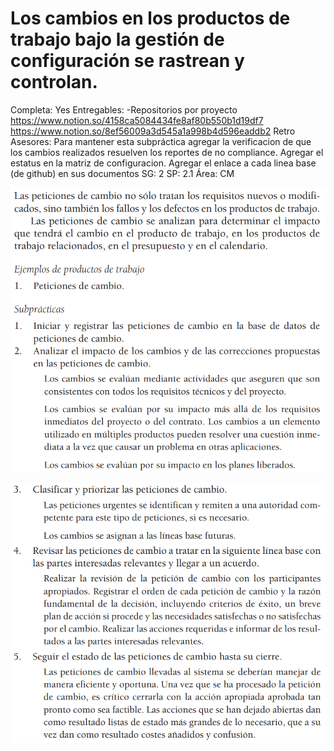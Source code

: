 # Los cambios en los productos de trabajo bajo la gestión de configuración se rastrean y controlan.

Completa: Yes
Entregables: -Repositorios por proyecto
https://www.notion.so/4158ca5084434fe8af80b550b1d19df7 
https://www.notion.so/8ef56009a3d545a1a998b4d596eaddb2 
Retro Asesores: Para mantener esta subpráctica agregar la verificacion de que los cambios realizados resuelven los reportes de no compliance. Agregar el estatus en la matriz de configuracion. Agregar el enlace a cada linea base (de github) en sus documentos
SG: 2
SP: 2.1
Área: CM

![Untitled](Los%20cambios%20en%20los%20productos%20de%20trabajo%20bajo%20la%20ge%20bf1acbd8224842e6947dc8b4624af4a8/Untitled.png)

![Untitled](Los%20cambios%20en%20los%20productos%20de%20trabajo%20bajo%20la%20ge%20bf1acbd8224842e6947dc8b4624af4a8/Untitled%201.png)